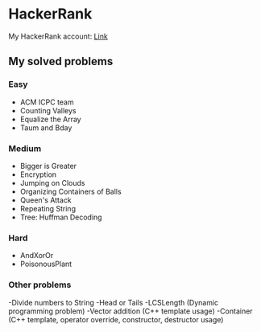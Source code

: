 
# HackerRank
My HackerRank account: [Link](https://www.hackerrank.com/mr_eterna99)

## My solved problems
### Easy
- ACM ICPC team
- Counting Valleys
- Equalize the Array
- Taum and Bday
### Medium
- Bigger is Greater
- Encryption
- Jumping on Clouds
- Organizing Containers of Balls
- Queen's Attack
- Repeating String
- Tree: Huffman Decoding
### Hard
- AndXorOr
- PoisonousPlant
### Other problems
-Divide numbers to String
-Head or Tails
-LCSLength (Dynamic programming problem)
-Vector addition (C++ template usage)
-Container (C++ template, operator override, constructor, destructor usage)
